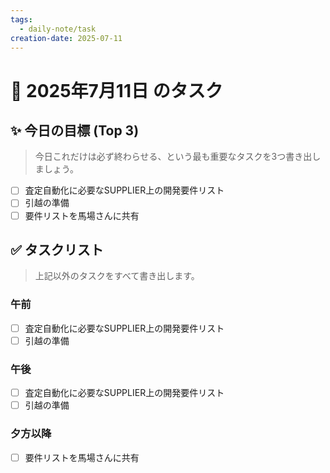 ```yaml
---
tags:
  - daily-note/task
creation-date: 2025-07-11
---
```



# 📅 2025年7月11日 のタスク

## ✨ 今日の目標 (Top 3)
> 今日これだけは必ず終わらせる、という最も重要なタスクを3つ書き出しましょう。

- [ ] 査定自動化に必要なSUPPLIER上の開発要件リスト
- [ ] 引越の準備
- [ ] 要件リストを馬場さんに共有

## ✅ タスクリスト
> 上記以外のタスクをすべて書き出します。

### 午前
- [ ] 査定自動化に必要なSUPPLIER上の開発要件リスト
- [ ] 引越の準備

### 午後
- [ ]  査定自動化に必要なSUPPLIER上の開発要件リスト
- [ ] 引越の準備

### 夕方以降
- [ ] 要件リストを馬場さんに共有